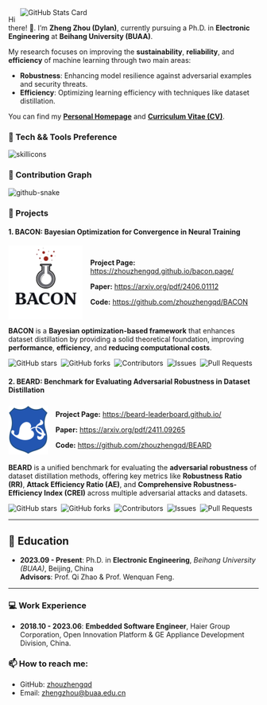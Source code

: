 <!-- # zhouzhengqd -->

<!--
**Zhouzhengqd/Zhouzhengqd** is a ✨ _special_ ✨ repository because its `README.md` (this file) appears on your GitHub profile.

Here are some ideas to get you started:

- 🔭 I’m currently working on ...
- 🌱 I’m currently learning ...
- 👯 I’m looking to collaborate on ...
- 🤔 I’m looking for help with ...
- 💬 Ask me about ...
- 📫 How to reach me: ...
- 😄 Pronouns: ...
- ⚡ Fun fact: ...
-->



<!-- I am a student of **Debrecen University**, Hungary, majoring in **Computer Science**. I hope to be a **Full-stack** in the future.

- :telescope: I’m focus on **My university studies** & [**My Blog**][blog].
- :seedling: I’m learning ![badge_elixir] & ![badge_next-js].
- :books: I want to learn ![badge_figma] later.
- :speech_balloon: Ask me about **How to use Github Pages to host a personal blog**. -->

<a href="https://github.com/zhouzhengqd">
  <picture>
    <source media="(prefers-color-scheme: dark)" srcset="https://github-readme-stats.vercel.app/api?username=zhouzhengqd&show_icons=true&hide_border=true&include_all_commits=true&disable_animations=true&theme=one_dark_pro">
    <source media="(prefers-color-scheme: light)" srcset="https://github-readme-stats.vercel.app/api?username=zhouzhengqd&show_icons=true&include_all_commits=true&disable_animations=true">
    <img align="right" width="480px" alt="GitHub Stats Card" src="https://github-readme-stats.vercel.app/api?username=zhouzhengqd&show_icons=true&include_all_commits=true&disable_animations=true">
  </picture>
</a>

Hi there! 👋. I’m **Zheng Zhou (Dylan)**, currently pursuing a Ph.D. in **Electronic Engineering** at **Beihang University (BUAA)**.

My research focuses on improving the **sustainability**, **reliability**, and **efficiency** of machine learning through two main areas:

- **Robustness**: Enhancing model resilience against adversarial examples and security threats.
- **Efficiency**: Optimizing learning efficiency with techniques like dataset distillation.

You can find my **[Personal Homepage](https://zhouzhengqd.github.io/)** and **[Curriculum Vitae (CV)](https://zhouzhengqd.github.io/)**.


### :microscope: Tech && Tools Preference

![skillicons](https://skillicons.dev/icons?i=html,css,js,py,c,cpp,latex,git,vscode,visualstudio,eclipse,idea,vim,docker,bash,ps,ai,linux,github,gitlab,stackoverflow,azure,pytorch,tensorflow)

### :date: Contribution Graph

<picture>
  <source media="(prefers-color-scheme: dark)" srcset="https://zhouzhengqd.github.io/zhouzhengqd/github-contribution-grid-snake-dark.svg" />
  <source media="(prefers-color-scheme: light)" srcset="https://zhouzhengqd.github.io/zhouzhengqd/github-contribution-grid-snake.svg" />
  <img alt="github-snake" src="https://zhouzhengqd.github.io/zhouzhengqd/github-contribution-grid-snake.svg" />
</picture>

### 🚀 Projects 

#### 1. **BACON: Bayesian Optimization for Convergence in Neural Training**
<div style="display: flex; align-items: center; justify-content: flex-start;">
   <img src="/img/bacon.png" width="150" style="margin-right: 15px;" />
   <div>
     <p><strong>Project Page:</strong> <a href="https://zhouzhengqd.github.io/bacon.page/">https://zhouzhengqd.github.io/bacon.page/</a></p>
     <p><strong>Paper:</strong> <a href="https://arxiv.org/pdf/2406.01112">https://arxiv.org/pdf/2406.01112</a></p>
     <p><strong>Code:</strong> <a href="https://github.com/zhouzhengqd/BACON">https://github.com/zhouzhengqd/BACON</a></p>
   </div>
</div>

**BACON** is a **Bayesian optimization-based framework** that enhances dataset distillation by providing a solid theoretical foundation, improving **performance**, **efficiency**, and **reducing computational costs**.

![GitHub stars](https://img.shields.io/github/stars/zhouzhengqd/BACON?style=social)&nbsp;&nbsp;![GitHub forks](https://img.shields.io/github/forks/zhouzhengqd/BACON?style=social)&nbsp;&nbsp;![Contributors](https://img.shields.io/github/contributors/zhouzhengqd/BACON)&nbsp;&nbsp;![Issues](https://img.shields.io/github/issues/zhouzhengqd/BACON)&nbsp;&nbsp;![Pull Requests](https://img.shields.io/github/issues-pr/zhouzhengqd/BACON)


#### 2. **BEARD: Benchmark for Evaluating Adversarial Robustness in Dataset Distillation**

<div style="display: flex; align-items: center; justify-content: flex-start;">
   <img src="/img/beard.png" width="80" style="margin-right: 15px;" />
   <div>
     <p><strong>Project Page:</strong> <a href="https://beard-leaderboard.github.io/">https://beard-leaderboard.github.io/</a></p>
     <p><strong>Paper:</strong> <a href="https://arxiv.org/pdf/2411.09265">https://arxiv.org/pdf/2411.09265</a></p>
     <p><strong>Code:</strong> <a href="https://github.com/zhouzhengqd/BEARD">https://github.com/zhouzhengqd/BEARD</a></p>
   </div>
</div>

**BEARD** is a unified benchmark for evaluating the **adversarial robustness** of dataset distillation methods, offering key metrics like **Robustness Ratio (RR)**, **Attack Efficiency Ratio (AE)**, and **Comprehensive Robustness-Efficiency Index (CREI)** across multiple adversarial attacks and datasets.

![GitHub stars](https://img.shields.io/github/stars/zhouzhengqd/BEARD?style=social)&nbsp;&nbsp;![GitHub forks](https://img.shields.io/github/forks/zhouzhengqd/BEARD?style=social)&nbsp;&nbsp;![Contributors](https://img.shields.io/github/contributors/zhouzhengqd/BEARD)&nbsp;&nbsp;![Issues](https://img.shields.io/github/issues/zhouzhengqd/BEARD)&nbsp;&nbsp;![Pull Requests](https://img.shields.io/github/issues-pr/zhouzhengqd/BEARD)

---

## 📖 Education

- **2023.09 - Present**: Ph.D. in **Electronic Engineering**, *Beihang University (BUAA)*, Beijing, China  
  **Advisors**: Prof. Qi Zhao & Prof. Wenquan Feng.
  
---

### 💻 Work Experience

- **2018.10 - 2023.06**: **Embedded Software Engineer**, Haier Group Corporation, Open Innovation Platform & GE Appliance Development Division, China.


### :mailbox: How to reach me:

- GitHub: [zhouzhengqd][github]
- Email: [zhengzhou@buaa.edu.cn][e-mail]

<!-- Links -->

[blog]: https://zhouzhengqd.github.io
[e-mail]: mailto:zhengzhou@buaa.edu.cn
[github]: https://github.com/zhouzhengqd
